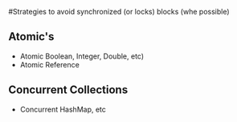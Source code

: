 #Strategies to avoid synchronized (or locks) blocks (whe possible)

## Atomic's
- Atomic Boolean, Integer, Double, etc)
- Atomic Reference

## Concurrent Collections
- Concurrent HashMap, etc
